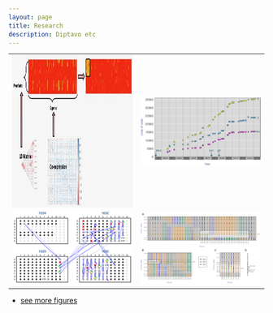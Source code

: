 ```yaml
---
layout: page
title: Research
description: Diptavo etc
---
```


<table class="wide">
<tr>
  <td class="left">
    <a href="publpics/scca.html">
        <img src="publpics/scca.jpeg" width="300" height="300" alt="ARCHIE" title="ARCHIE"/>
    </a>
  </td>
  <td class="right">
    <a href="publpics/rqtlexper_fig2.html">
        <img src="./../assets/publpics/rqtlexper_fig2.png" alt="Broman (2014) Fig 2" title="Broman (2014) Fig 2"/>
    </a>
  </td>
</tr>
<tr>
  <td class="left">
    <a href="publpics/samplemixups_fig7.html">
        <img src="./../assets/publpics/samplemixups_fig7.png" alt="Broman et al. (2013) Fig 7" title="Broman et al. (2013) Fig 7"/>
    </a>
  </td>
  <td class="right">
    <a href="publpics/isletc6_fig4.html">
        <img src="../assets/publpics/isletc6_fig4.png" alt="Tian et al. (2015) Fig 4" title="Tian et al. (2015) Fig 4"/>
    </a>
  </td>
</tr>
</table>

<div class="navbar">
  <div class="navbar-inner">
      <ul class="nav">
          <li><a href="morefigs.html">see more figures</a></li>
      </ul>
  </div>
</div>



